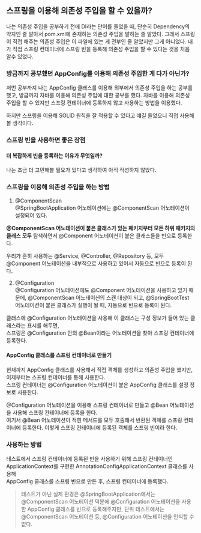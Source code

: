 ## 스프링을 이용해 의존성 주입을 할 수 있을까?
나는 의존성 주입을 공부하기 전에 DI라는 단어를 들었을 때, 단순히 Dependency의 약자인 줄 알아서 pom.xml에 존재하는 의존성 주입을 말하는 줄 알았다. 그래서 스프링이 직접 해주는 의존성 주입은 이 파일에 있는 게 전부인 줄 알았지만 그게 아니었다. 내가 직접 스프링 컨테이너에 스프링 빈을 등록해 의존성 주입을 할 수 있다는 것을 처음 알수 있었다.


### 방금까지 공부했던 AppConfig를 이용해 의존성 주입한 게 다가 아닌가?

저번 공부까지 나는 AppConfig 클래스를 이용해 외부에서 의존성 주입을 하는 공부를 했고, 방금까지 자바를 이용해 의존성 주입에 대한 공부를 했다. 자바를 이용해 의존성 주입을 할 수 있지만 스프링 컨테이너에 등록하지 않고 사용하는 방법을 이용했다.

하지만 스프링을 이용해 SOLID 원칙을 잘 적용할 수 있다고 얘길 들었으니 직접 사용해볼 생각이다.

### 스프링 빈을 사용하면 좋은 장점


#### 더 복잡하게 빈을 등록하는 이유가 무엇일까?

나는 조금 더 고민해볼 필요가 있다고 생각하여 아직 작성하지 않았다.

### 스프링을 이용해 의존성 주입을 하는 방법

1.  @ComponentScan  
    @SpringBootApplication 어노테이션에는 @ComponentScan 어노테이션이 설정되어 있다.

**@ComponentScan 어노테이션이 붙은 클래스가 있는 패키지부터 모든 하위 패키지의 클래스 모두** 탐색하면서 @Component 어노테이션이 붙은 클래스들을 빈으로 등록한다.

우리가 흔히 사용하는 @Service, @Controller, @Repository 등, 모두 @Component 어노테이션을 내부적으로 사용하고 있어서 자동으로 빈으로 등록이 된다.

2.  @Configuration  
    @Configuration 어노테이션에도 @Component 어노테이션을 사용하고 있기 때문에, @ComponentScan 어노테이션의 스캔 대상이 되고, @SpringBootTest 어노테이션이 붙은 클래스가 실행이 될 때, 자동으로 빈으로 등록이 된다.

클래스에 @Configuration 어노테이션을 사용해 이 클래스는 구성 정보가 들어 있는 클래스라는 표시를 해두면,  
스프링은 @Configuration 안의 @Bean이라는 어노테이션을 찾아 스프링 컨테이너에 등록한다.

#### AppConfig 클래스를 스프링 컨테이너로 만들기

현재까지 AppConfig 클래스를 사용해서 직접 객체를 생성하고 의존성 주입을 했지만, 이제부터는 스프링 컨테이너를 통해 사용한다.  
스프링 컨테이너는 @Configuration 어노테이션이 붙은 AppConfig 클래스를 설정 정보로 사용한다.

@Configuration 어노테이션을 이용해 스프링 컨테이너로 만들고 @Bean 어노테이션을 사용해 스프링 컨테이너에 등록을 한다.  
여기서 @Bean 어노테이션이 적힌 메서드를 모두 호출해서 반환된 객체를 스프링 컨테이너에 등록한다. 이렇게 스프링 컨테이너에 등록된 객체를 스프링 빈이라 한다.

### 사용하는 방법

테스트에서 스프링 컨테이너에 등록된 빈을 사용하기 위해 스프링 컨테이너인 ApplicationContext를 구현한 AnnotationConfigApplicationContext 클래스를 사용해  
AppConfig 클래스를 스프링 빈으로 만든 후, 스프링 컨테이너에 등록했다.

> 테스트가 아닌 실제 환경은 @SpringBootApplication에서는 @ComponentScan 어노테이션 덕분에 @Configuration 어노테이션을 사용한 AppConfig 클래스를 빈으로 등록해주지만, 단위 테스트에서는 @ComponentScan 어노테이션 등, @Configuration 어노테이션을 인식할 수 없다.